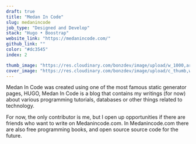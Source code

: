 ```yaml
---
draft: true
title: "Medan In Code"
slug: medanincode
job_type: "Designed and Develop"
stack: "Hugo • Boostrap"
website_link: "https://medanincode.com/"
github_link: ""
color: "#dc3545"
index: 2

thumb_image: "https://res.cloudinary.com/bonzdev/image/upload/w_1000,ar_16:9,c_fill/v1622355628/mockup_crop/medanincode_crop_fe0xhh.png"
cover_image: "https://res.cloudinary.com/bonzdev/image/upload/c_thumb,w_500,g_face/v1622355628/mockup_crop/medanincode_crop_fe0xhh.png"
---
```


Medan In Code was created using one of the most famous static generator pages, HUGO, Medan In Code is a blog that contains my writings (for now) about various programming tutorials, databases or other things related to technology.

For now, the only contributor is me, but I open up opportunities if there are friends who want to write on Medanincode.com. In Medanincode.com there are also free programming books, and open source source code for the future.